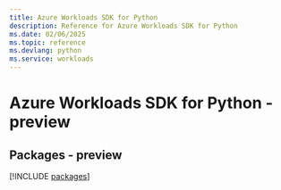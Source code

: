 ```yaml
---
title: Azure Workloads SDK for Python
description: Reference for Azure Workloads SDK for Python
ms.date: 02/06/2025
ms.topic: reference
ms.devlang: python
ms.service: workloads
---
```

# Azure Workloads SDK for Python - preview
## Packages - preview
[!INCLUDE [packages](workloads-index.md)]